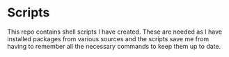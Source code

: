 # Scripts

This repo contains shell scripts I have created. These are needed as I have installed packages from various sources and the scripts save me from having to remember all the necessary commands to keep them up to date.
